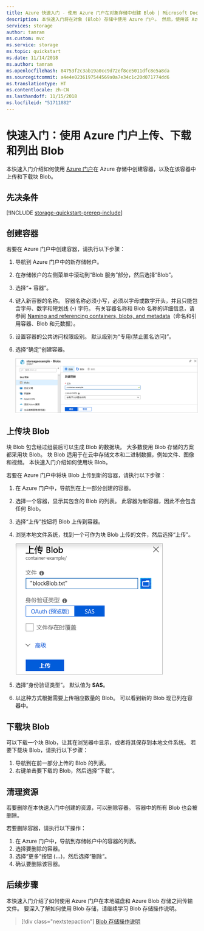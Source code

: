 ```yaml
---
title: Azure 快速入门 - 使用 Azure 门户在对象存储中创建 Blob | Microsoft Docs
description: 本快速入门将在对象 (Blob) 存储中使用 Azure 门户。 然后，使用该 Azure 门户将一个 Blob 上传到 Azure 存储，下载一个 Blob，然后列出容器中的 Blob。
services: storage
author: tamram
ms.custom: mvc
ms.service: storage
ms.topic: quickstart
ms.date: 11/14/2018
ms.author: tamram
ms.openlocfilehash: 84753f2c3ab19a0cc9d72ef8ce5011dfc8e5a8da
ms.sourcegitcommit: a4e4e0236197544569a0a7e34c1c20d071774dd6
ms.translationtype: HT
ms.contentlocale: zh-CN
ms.lasthandoff: 11/15/2018
ms.locfileid: "51711882"
---
```

# <a name="quickstart-upload-download-and-list-blobs-with-the-azure-portal"></a>快速入门：使用 Azure 门户上传、下载和列出 Blob

本快速入门介绍如何使用 [Azure 门户](https://portal.azure.com/)在 Azure 存储中创建容器，以及在该容器中上传和下载块 Blob。

## <a name="prerequisites"></a>先决条件

[!INCLUDE [storage-quickstart-prereq-include](../../../includes/storage-quickstart-prereq-include.md)]

## <a name="create-a-container"></a>创建容器

若要在 Azure 门户中创建容器，请执行以下步骤：

1. 导航到 Azure 门户中的新存储帐户。
2. 在存储帐户的左侧菜单中滚动到“Blob 服务”部分，然后选择“Blob”。
3. 选择“+ 容器”。
4. 键入新容器的名称。 容器名称必须小写，必须以字母或数字开头，并且只能包含字母、数字和短划线 (-) 字符。 有关容器名称和 Blob 名称的详细信息，请参阅 [Naming and referencing containers, blobs, and metadata](https://docs.microsoft.com/rest/api/storageservices/naming-and-referencing-containers--blobs--and-metadata)（命名和引用容器、Blob 和元数据）。
5. 设置容器的公共访问权限级别。 默认级别为“专用(禁止匿名访问)”。
6. 选择“确定”创建容器。

    ![显示如何在 Azure 门户中创建容器的屏幕截图](media/storage-quickstart-blobs-portal/create-container.png)

## <a name="upload-a-block-blob"></a>上传块 Blob

块 Blob 包含经过组装后可以生成 Blob 的数据块。 大多数使用 Blob 存储的方案都采用块 Blob。 块 Blob 适用于在云中存储文本和二进制数据，例如文件、图像和视频。 本快速入门介绍如何使用块 Blob。 

若要在 Azure 门户中将块 Blob 上传到新的容器，请执行以下步骤：

1. 在 Azure 门户中，导航到在上一部分创建的容器。
2. 选择一个容器，显示其包含的 Blob 的列表。 此容器为新容器，因此不会包含任何 Blob。
3. 选择“上传”按钮将 Blob 上传到容器。
4. 浏览本地文件系统，找到一个可作为块 Blob 上传的文件，然后选择“上传”。
     
    ![显示如何将 Blob 从本地驱动器上传的屏幕截图](media/storage-quickstart-blobs-portal/upload-blob.png)

5. 选择“身份验证类型”。 默认值为 **SAS**。
6. 以这种方式根据需要上传相应数量的 Blob。 可以看到新的 Blob 现已列在容器中。

## <a name="download-a-block-blob"></a>下载块 Blob

可以下载一个块 Blob，让其在浏览器中显示，或者将其保存到本地文件系统。 若要下载块 Blob，请执行以下步骤：

1. 导航到在前一部分上传的 Blob 的列表。 
2. 右键单击要下载的 Blob，然后选择“下载”。 

## <a name="clean-up-resources"></a>清理资源

若要删除在本快速入门中创建的资源，可以删除容器。 容器中的所有 Blob 也会被删除。

若要删除容器，请执行以下操作：

1. 在 Azure 门户中，导航到存储帐户中的容器的列表。
2. 选择要删除的容器。
3. 选择“更多”按钮 (**...**)，然后选择“删除”。
4. 确认要删除该容器。

## <a name="next-steps"></a>后续步骤

本快速入门介绍了如何使用 Azure 门户在本地磁盘和 Azure Blob 存储之间传输文件。 要深入了解如何使用 Blob 存储，请继续学习 Blob 存储操作说明。

> [!div class="nextstepaction"]
> [Blob 存储操作说明](storage-dotnet-how-to-use-blobs.md)

